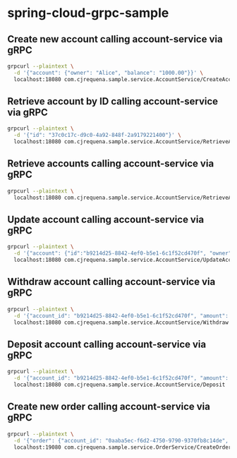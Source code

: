 # spring-cloud-grpc-sample

## Create new account calling account-service via gRPC
```bash
grpcurl --plaintext \
  -d '{"account": {"owner": "Alice", "balance": "1000.00"}}' \
  localhost:18080 com.cjrequena.sample.service.AccountService/CreateAccount
```

## Retrieve account by ID calling account-service via gRPC
```bash
grpcurl --plaintext \
  -d '{"id": "37c0c17c-d9c0-4a92-848f-2a9179221400"}' \
  localhost:18080 com.cjrequena.sample.service.AccountService/RetrieveAccountById
```

## Retrieve accounts calling account-service via gRPC
```bash
grpcurl --plaintext \
  localhost:18080 com.cjrequena.sample.service.AccountService/RetrieveAccounts
```

## Update account calling account-service via gRPC
```bash
grpcurl --plaintext \
  -d '{"account": {"id":"b9214d25-8842-4ef0-b5e1-6c1f52cd470f", "owner": "Carlos", "balance": "350.00"}}' \
  localhost:18080 com.cjrequena.sample.service.AccountService/UpdateAccount
```

## Withdraw account calling account-service via gRPC
```bash
grpcurl --plaintext \
  -d '{"account_id": "b9214d25-8842-4ef0-b5e1-6c1f52cd470f", "amount": "200"}' \
  localhost:18080 com.cjrequena.sample.service.AccountService/Withdraw
```

## Deposit account calling account-service via gRPC
```bash
grpcurl --plaintext \
  -d '{"account_id": "b9214d25-8842-4ef0-b5e1-6c1f52cd470f", "amount": "200"}' \
  localhost:18080 com.cjrequena.sample.service.AccountService/Deposit
```

## Create new order calling account-service via gRPC
```bash
grpcurl --plaintext \
  -d '{"order": {"account_id": "0aaba5ec-f6d2-4750-9790-9370fb8c14de", "total": "100.00"}}' \
  localhost:19080 com.cjrequena.sample.service.OrderService/CreateOrder
```
